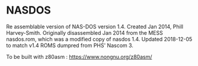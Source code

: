 # NASDOS

Re assemblable version of NAS-DOS version 1.4.
Created Jan 2014, Phill Harvey-Smith.
Originally disassembled Jan 2014 from the MESS nasdos.rom, which was a modified copy
of nasdos 1.4.  Updated 2018-12-05 to match v1.4 ROMS dumpred from PHS' Nascom 3.

To be built with z80asm : https://www.nongnu.org/z80asm/